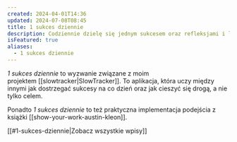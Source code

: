 ```yaml
---
created: 2024-04-01T14:36
updated: 2024-07-08T08:45
title: 1 sukces dziennie
description: Codziennie dzielę się jednym sukcesem oraz refleksjami i lekcjami, które się z nim wiążą.
isFeatured: true
aliases:
  - 1 sukces dziennie
---
```

_1 sukces dziennie_ to wyzwanie związane z moim projektem [[slowtracker|SlowTracker]]. To aplikacja, która uczy między innymi jak dostrzegać sukcesy na co dzień oraz jak cieszyć się drogą, a nie tylko celem.

Ponadto _1 sukces dziennie_ to też praktyczna implementacja podejścia z książki [[show-your-work-austin-kleon]].

[[#1-sukces-dziennie|Zobacz wszystkie wpisy]]
